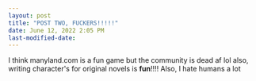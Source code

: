 ```yaml
---
layout: post
title: "POST TWO, FUCKERS!!!!!"
date: June 12, 2022 2:05 PM
last-modified-date:
---
```


I think manyland.com is a fun game
but the community is dead af lol
also, writing character's for original novels is **fun**!!!!
Also, I hate humans a lot
